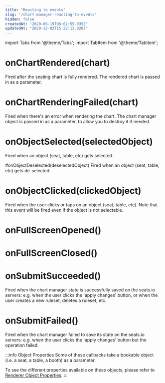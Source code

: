 ```yaml
---
title: "Reacting to events"
slug: "/chart-manager-reacting-to-events"
hidden: false
createdAt: "2020-06-19T08:02:55.035Z"
updatedAt: "2020-12-02T15:22:13.920Z"
---
```


import Tabs from '@theme/Tabs';
import TabItem from '@theme/TabItem';

# onChartRendered(chart)
Fired after the seating chart is fully rendered. The rendered chart is passed in as a parameter.

# onChartRenderingFailed(chart)
Fired when there's an error when rendering the chart.
The chart manager object is passed in as a parameter, to allow you to destroy it if needed.

# onObjectSelected(selectedObject)
Fired when an object (seat, table, etc) gets selected.

#onObjectDeselected(deselectedObject)
Fired when an object (seat, table, etc) gets de-selected.

# onObjectClicked(clickedObject)
Fired when the user clicks or taps on an object (seat, table, etc). Note that this event will be fired even if the object is not selectable.

# onFullScreenOpened()

# onFullScreenClosed()

# onSubmitSucceeded()
Fired when the chart manager state is successfully saved on the seats.io servers: e.g. when the user clicks the 'apply changes' button, or when the user creates a new ruleset, deletes a ruleset, etc. 

# onSubmitFailed()
Fired when the chart manager failed to save its state on the seats.io servers: e.g. when the user clicks the 'apply changes' button but the operation failed. 


:::info Object Properties
Some of these callbacks take a bookable object (i.e. a seat, a table, a booth)  as a parameter.

To see the different properties available on these objects, please refer to [Renderer Object Properties](doc:renderer-object-properties).
:::

